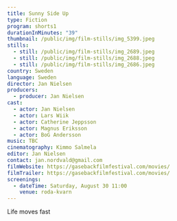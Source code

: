 ```yaml
---
title: Sunny Side Up
type: Fiction
program: shorts1
durationInMinutes: "39"
thumbnail: /public/img/film-stills/img_5399.jpeg
stills:
  - still: /public/img/film-stills/img_2689.jpeg
  - still: /public/img/film-stills/img_2688.jpeg
  - still: /public/img/film-stills/img_2686.jpeg
country: Sweden
language: Sweden
director: Jan Nielsen
producers:
  - producer: Jan Nielsen
cast:
  - actor: Jan Nielsen
  - actor: Lars Wiik
  - actor: Catherine Jeppsson
  - actor: Magnus Eriksson
  - actor: BoG Andersson      
music: TBC
cinematography: Kimmo Salmela
editor: Jan Nielsen
contact: jan.nordvald@gmail.com
filmWebsite: https://gasebackfilmfestival.com/movies/
filmTrailer: https://gasebackfilmfestival.com/movies/
screenings:
  - dateTime: Saturday, August 30 11:00
    venue: roda-kvarn
---
```

L﻿ife moves fast